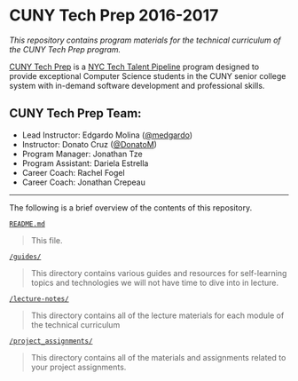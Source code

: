 # CUNY Tech Prep 2016-2017

_This repository contains program materials for the technical curriculum of the CUNY Tech Prep program._

[CUNY Tech Prep](http://cunytechprep.nyc/) is a [NYC Tech Talent Pipeline](http://www.techtalentpipeline.nyc/) program designed to provide exceptional Computer Science students in the CUNY senior college system with in-demand software development and professional skills.

## CUNY Tech Prep Team:

- Lead Instructor: Edgardo Molina ([@medgardo](https://github.com/medgardo))
- Instructor: Donato Cruz ([@DonatoM](https://github.com/DonatoM))
- Program Manager: Jonathan Tze
- Program Assistant: Dariela Estrella
- Career Coach: Rachel Fogel
- Career Coach: Jonathan Crepeau

---

The following is a brief overview of the contents of this repository.

[`README.md`](README.md)

> This file.

[`/guides/`](guides)

> This directory contains various guides and resources for self-learning topics and technologies we will not have time to dive into in lecture.

[`/lecture-notes/`](lecture-notes)

> This directory contains all of the lecture materials for each module of the technical curriculum

[`/project_assignments/`](project_assignments)

> This directory contains all of the materials and assignments related to your project assignments.

